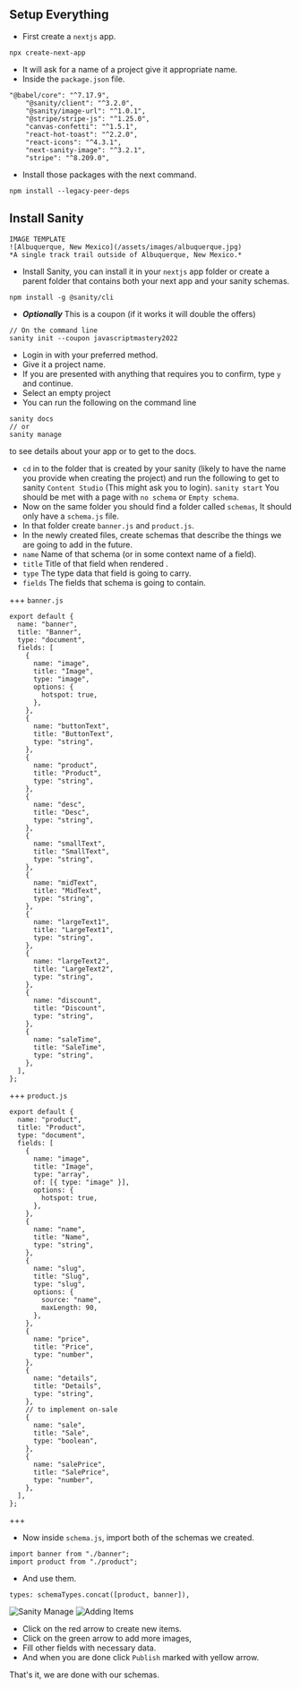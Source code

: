 ## Setup Everything

- First create a `nextjs` app.

```
npx create-next-app
```

- It will ask for a name of a project give it appropriate name.
- Inside the `package.json` file.

```
"@babel/core": "^7.17.9",
    "@sanity/client": "^3.2.0",
    "@sanity/image-url": "^1.0.1",
    "@stripe/stripe-js": "^1.25.0",
    "canvas-confetti": "^1.5.1",
    "react-hot-toast": "^2.2.0",
    "react-icons": "^4.3.1",
    "next-sanity-image": "^3.2.1",
    "stripe": "^8.209.0",
```

- Install those packages with the next command.

```
npm install --legacy-peer-deps
```

## Install Sanity

```
IMAGE TEMPLATE
![Albuquerque, New Mexico](/assets/images/albuquerque.jpg)
*A single track trail outside of Albuquerque, New Mexico.*
```

- Install Sanity, you can install it in your `nextjs` app folder or create a parent folder that contains both your next app and your sanity schemas.

```
npm install -g @sanity/cli
```

- _**Optionally**_ This is a coupon (if it works it will double the offers)

```
// On the command line
sanity init --coupon javascriptmastery2022
```

- Login in with your preferred method.
- Give it a project name.
- If you are presented with anything that requires you to confirm, type `y` and continue.
- Select an empty project
- You can run the following on the command line

```
sanity docs
// or
sanity manage
```

to see details about your app or to get to the docs.

- `cd` in to the folder that is created by your sanity (likely to have the name you provide when creating the project) and run the following to get to sanity `Content Studio` (This might ask you to login).
  `sanity start`
  You should be met with a page with `no schema` or `Empty schema`.
- Now on the same folder you should find a folder called `schemas`, It should only have a `schema.js` file.
- In that folder create `banner.js` and `product.js`.
- In the newly created files, create schemas that describe the things we are going to add in the future.
- `name` Name of that schema (or in some context name of a field).
- `title` Title of that field when rendered .
- `type` The type data that field is going to carry.
- `fields` The fields that schema is going to contain.

+++ `banner.js`

```
export default {
  name: "banner",
  title: "Banner",
  type: "document",
  fields: [
    {
      name: "image",
      title: "Image",
      type: "image",
      options: {
        hotspot: true,
      },
    },
    {
      name: "buttonText",
      title: "ButtonText",
      type: "string",
    },
    {
      name: "product",
      title: "Product",
      type: "string",
    },
    {
      name: "desc",
      title: "Desc",
      type: "string",
    },
    {
      name: "smallText",
      title: "SmallText",
      type: "string",
    },
    {
      name: "midText",
      title: "MidText",
      type: "string",
    },
    {
      name: "largeText1",
      title: "LargeText1",
      type: "string",
    },
    {
      name: "largeText2",
      title: "LargeText2",
      type: "string",
    },
    {
      name: "discount",
      title: "Discount",
      type: "string",
    },
    {
      name: "saleTime",
      title: "SaleTime",
      type: "string",
    },
  ],
};
```

+++ `product.js`

```
export default {
  name: "product",
  title: "Product",
  type: "document",
  fields: [
    {
      name: "image",
      title: "Image",
      type: "array",
      of: [{ type: "image" }],
      options: {
        hotspot: true,
      },
    },
    {
      name: "name",
      title: "Name",
      type: "string",
    },
    {
      name: "slug",
      title: "Slug",
      type: "slug",
      options: {
        source: "name",
        maxLength: 90,
      },
    },
    {
      name: "price",
      title: "Price",
      type: "number",
    },
    {
      name: "details",
      title: "Details",
      type: "string",
    },
    // to implement on-sale
    {
      name: "sale",
      title: "Sale",
      type: "boolean",
    },
    {
      name: "salePrice",
      title: "SalePrice",
      type: "number",
    },
  ],
};
```

+++

- Now inside `schema.js`, import both of the schemas we created.

```
import banner from "./banner";
import product from "./product";
```

- And use them.

```
types: schemaTypes.concat([product, banner]),
```

![Sanity Manage](/static/0_sanity_first_page_after_creating_schemas.png)
![Adding Items](/static/1_sanity_adding_items.png)

- Click on the red arrow to create new items.
- Click on the green arrow to add more images,
- Fill other fields with necessary data.
- And when you are done click `Publish` marked with yellow arrow.

That's it, we are done with our schemas.
